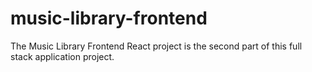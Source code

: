 # music-library-frontend
The Music Library Frontend React project is the second part of this full stack application project.
